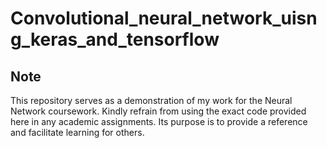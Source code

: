 # Convolutional_neural_network_uisng_keras_and_tensorflow

## Note
This repository serves as a demonstration of my work for the Neural Network coursework. Kindly refrain from using the exact code provided here in any academic assignments. Its purpose is to provide a reference and facilitate learning for others.

